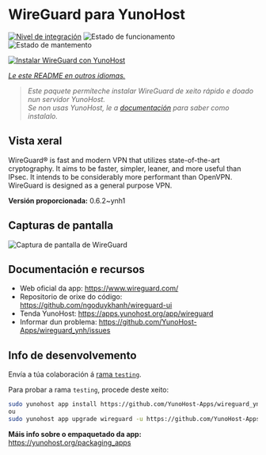 <!--
NOTA: Este README foi creado automáticamente por <https://github.com/YunoHost/apps/tree/master/tools/readme_generator>
NON debe editarse manualmente.
-->

# WireGuard para YunoHost

[![Nivel de integración](https://dash.yunohost.org/integration/wireguard.svg)](https://dash.yunohost.org/appci/app/wireguard) ![Estado de funcionamento](https://ci-apps.yunohost.org/ci/badges/wireguard.status.svg) ![Estado de mantemento](https://ci-apps.yunohost.org/ci/badges/wireguard.maintain.svg)

[![Instalar WireGuard con YunoHost](https://install-app.yunohost.org/install-with-yunohost.svg)](https://install-app.yunohost.org/?app=wireguard)

*[Le este README en outros idiomas.](./ALL_README.md)*

> *Este paquete permíteche instalar WireGuard de xeito rápido e doado nun servidor YunoHost.*  
> *Se non usas YunoHost, le a [documentación](https://yunohost.org/install) para saber como instalalo.*

## Vista xeral

WireGuard® is fast and modern VPN that utilizes state-of-the-art cryptography. It aims to be faster, simpler, leaner, and more useful than IPsec. It intends to be considerably more performant than OpenVPN. WireGuard is designed as a general purpose VPN.

**Versión proporcionada:** 0.6.2~ynh1

## Capturas de pantalla

![Captura de pantalla de WireGuard](./doc/screenshots/screenshot.png)

## Documentación e recursos

- Web oficial da app: <https://www.wireguard.com/>
- Repositorio de orixe do código: <https://github.com/ngoduykhanh/wireguard-ui>
- Tenda YunoHost: <https://apps.yunohost.org/app/wireguard>
- Informar dun problema: <https://github.com/YunoHost-Apps/wireguard_ynh/issues>

## Info de desenvolvemento

Envía a túa colaboración á [rama `testing`](https://github.com/YunoHost-Apps/wireguard_ynh/tree/testing).

Para probar a rama `testing`, procede deste xeito:

```bash
sudo yunohost app install https://github.com/YunoHost-Apps/wireguard_ynh/tree/testing --debug
ou
sudo yunohost app upgrade wireguard -u https://github.com/YunoHost-Apps/wireguard_ynh/tree/testing --debug
```

**Máis info sobre o empaquetado da app:** <https://yunohost.org/packaging_apps>
